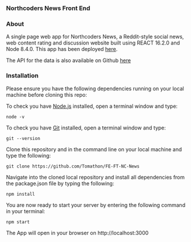 ### Northcoders News Front End

### About

A single page web app for Northcoders News, a Reddit-style social news, web content rating and discussion website built using REACT 16.2.0 and Node 8.4.0. This app has been deployed [here](https://immense-reef-13817.herokuapp.com).

The API for the data is also available on Github [here](https://github.com/Tomathon/BE-FT-northcoders-news)

### Installation

Please ensure you have the following dependencies running on your local machine before cloning this repo:

To check you have [Node.js](https://nodejs.org/en/download/) installed, open a terminal window and type:
```
node -v
```

To check you have [Git](https://git-scm.com) installed, open a terminal window and type:
```
git --version
```

Clone this repository and in the command line on your local machine and type the following:
```
git clone https://github.com/Tomathon/FE-FT-NC-News
```

Navigate into the cloned local repository and install all dependencies from the package.json file by typing the following:
```
npm install
```

You are now ready to start your server by entering the following command in your terminal:
```
npm start
```

The App will open in your browser on http://localhost:3000